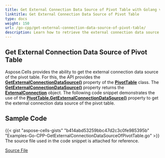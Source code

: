 ```yaml
---
title: Get External Connection Data Source of Pivot Table with Golang via C++
linktitle: Get External Connection Data Source of Pivot Table
type: docs
weight: 150
url: /go-cpp/get-external-connection-data-source-of-pivot-table/
description: Learn how to retrieve the external connection data source of a pivot table using Aspose.Cells for C++.
---
```


## **Get External Connection Data Source of Pivot Table**

Aspose.Cells provides the ability to get the external connection data source of the pivot table. For this, the API provides the [**GetExternalConnectionDataSource()**](https://reference.aspose.com/cells/go-cpp/pivottable/getexternalconnectiondatasource/) property of the [**PivotTable**](https://reference.aspose.com/cells/cpp/aspose.cells.pivot/pivottable/) class. The [**GetExternalConnectionDataSource()**](https://reference.aspose.com/cells/go-cpp/pivottable/getexternalconnectiondatasource/) property returns the [**ExternalConnection**](https://reference.aspose.com/cells/cpp/aspose.cells.externalconnections/externalconnection/) object. The following code snippet demonstrates the use of the [**PivotTable.GetExternalConnectionDataSource()**](https://reference.aspose.com/cells/go-cpp/pivottable/getexternalconnectiondatasource/) property to get the external connection data source of the pivot table.

## Sample Code

{{< gist "aspose-cells-gists" "b414abd53259bbc47d2c3c0fe985395b" "Examples-Go-CPP-GetExternalConnectionDataSourceOfPivotTable.go" >}}
The source file used in the code snippet is attached for reference.

[Source File](104398862.xlsx)